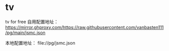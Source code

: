 # tv
tv for free
自用配置地址：  https://mirror.ghproxy.com/https://raw.githubusercontent.com/vanbasten111/pg/main/jsmc.json

本地配置地址：  file://pg/jsmc.json   
